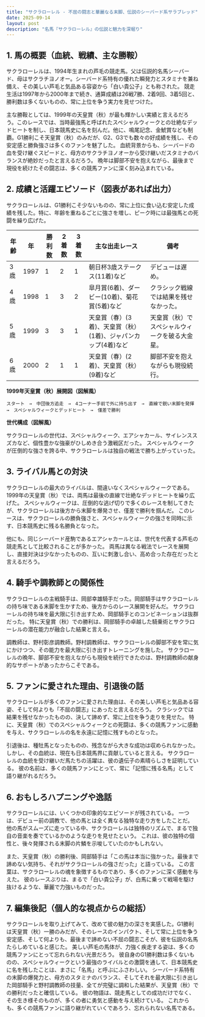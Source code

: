 ```yaml
---
title: "サクラローレル - 不屈の闘志と華麗なる末脚、伝説のシーバード系サラブレッド"
date: 2025-09-14
layout: post
description: "名馬『サクラローレル』の伝説と魅力を深堀り"
---
```


## 1. 馬の概要（血統、戦績、主な勝鞍）

サクラローレルは、1994年生まれの芦毛の競走馬。父は伝説的名馬シーバード、母はサクラチヨノオー。シーバード系特有の優れた瞬発力とスタミナを兼ね備え、その美しい芦毛と気品ある容姿から「白い貴公子」とも称された。  競走生活は1997年から2000年まで続き、通算成績は26戦7勝、2着9回、3着5回と、勝利数は多くないものの、常に上位を争う実力を見せつけた。

主な勝鞍としては、1999年の天皇賞（秋）が最も輝かしい実績と言えるだろう。このレースでは、当時最強馬と呼ばれたスペシャルウィークとの壮絶なデッドヒートを制し、日本競馬史に名を刻んだ。他に、鳴尾記念、金鯱賞なども制覇。G1勝利こそ天皇賞（秋）のみだが、G2、G3でも数々の好成績を残し、その安定感と勝負強さは多くのファンを魅了した。  血統背景からも、シーバードの血を受け継ぐスピードと、母方のサクラチヨノオーから受け継いだスタミナのバランスが絶妙だったと言えるだろう。  晩年は脚部不安を抱えながら、最後まで現役を続けたその闘志は、多くの競馬ファンに深く刻み込まれている。


## 2. 成績と活躍エピソード（図表があれば出力）

サクラローレルは、G1勝利こそ少ないものの、常に上位に食い込む安定した成績を残した。特に、年齢を重ねるごとに強さを増し、ピーク時には最強馬との死闘を繰り広げた。

| 年齢 | 年 | 勝利数 | 2着数 | 3着数 | 主な出走レース | 備考 |
|---|---|---|---|---|---|---|
| 3歳 | 1997 | 1 | 2 | 1 |  朝日杯3歳ステークス(11着)など |  デビューは遅め。 |
| 4歳 | 1998 | 1 | 3 | 2 |  皐月賞(6着)、ダービー(10着)、菊花賞(5着)など |  クラシック戦線では結果を残せなかった。 |
| 5歳 | 1999 | 3 | 3 | 1 |  天皇賞（春）(3着)、天皇賞（秋）(1着)、ジャパンカップ(4着)など |  天皇賞（秋）でスペシャルウィークを破る大金星。 |
| 6歳 | 2000 | 2 | 1 | 1 |  天皇賞（春）(2着)、天皇賞（秋）(9着)など |  脚部不安を抱えながらも現役続行。 |


**1999年天皇賞（秋）展開図（図解風）**

```
スタート　→　中団後方追走　→　4コーナー手前で外に持ち出す　→　直線で鋭い末脚を発揮　→　スペシャルウィークとデッドヒート　→　僅差で勝利
```

**世代構成（図解風）**

サクラローレルの世代は、スペシャルウィーク、エアシャカール、サイレンススズカなど、個性豊かな強豪がひしめき合う激戦区だった。  スペシャルウィークが圧倒的な強さを誇る中、サクラローレルは独自の戦法で勝ち上がっていった。


## 3. ライバル馬との対決

サクラローレルの最大のライバルは、間違いなくスペシャルウィークである。1999年の天皇賞（秋）では、両馬は最後の直線で壮絶なデッドヒートを繰り広げた。  スペシャルウィークは、圧倒的な逃げ切りで多くのレースを制してきたが、サクラローレルは後方から末脚を爆発させ、僅差で勝利を掴んだ。  このレースは、サクラローレルの勝負強さと、スペシャルウィークの強さを同時に示す、日本競馬史に残る名勝負となった。

他にも、同じシーバード産駒であるエアシャカールとは、世代を代表する芦毛の競走馬として比較されることが多かった。  両馬は異なる戦法でレースを展開し、直接対決は少なかったものの、互いに刺激し合い、高め合った存在だったと言えるだろう。


## 4. 騎手や調教師との関係性

サクラローレルの主戦騎手は、岡部幸雄騎手だった。岡部騎手はサクラローレルの持ち味である末脚を生かすため、後方からのレース展開を好んだ。  サクラローレルの持ち味を最大限に引き出すため、岡部騎手とのコンビネーションは抜群だった。  特に天皇賞（秋）での勝利は、岡部騎手の卓越した騎乗術とサクラローレルの潜在能力が融合した結果と言える。

調教師は、野村彰彦調教師。野村調教師は、サクラローレルの脚部不安を常に気にかけつつ、その能力を最大限に引き出すトレーニングを施した。  サクラローレルの晩年、脚部不安を抱えながらも現役を続行できたのは、野村調教師の献身的なサポートがあったからこそである。


## 5. ファンに愛された理由、引退後の話

サクラローレルが多くのファンに愛された理由は、その美しい芦毛と気品ある容姿、そして何よりも「不屈の闘志」にあったと言えるだろう。  クラシックでは結果を残せなかったものの、決して諦めず、常に上位を争う走りを見せた。  特に、天皇賞（秋）でのスペシャルウィークとの死闘は、多くの競馬ファンに感動を与え、サクラローレルの名を永遠に記憶に残すものとなった。

引退後は、種牡馬となったものの、残念ながら大きな成功は収められなかった。しかし、その血統は、現在も日本競馬界に貢献していると言える。  サクラローレルの血統を受け継いだ馬たちの活躍は、彼の遺伝子の素晴らしさを証明している。  彼の名前は、多くの競馬ファンにとって、常に「記憶に残る名馬」として語り継がれるだろう。


## 6. おもしろハプニングや逸話

サクラローレルには、いくつかの印象的なエピソードが残されている。  一つは、デビュー前の調教で、他の馬とは全く異なる独特な走り方をしたことだ。  他の馬がスムーズに走っている中、サクラローレルは独特のリズムで、まるで独自の音楽を奏でているかのような走りを見せたという。  これは、彼の独特の個性と、後々発揮される末脚の片鱗を示唆していたのかもしれない。

また、天皇賞（秋）の勝利後、岡部騎手は「この馬は本当に強かった。最後まで諦めない気持ち、それがサクラローレルの強さだった」と語っている。  この言葉は、サクラローレルの魂を象徴するものであり、多くのファンに深く感動を与えた。  彼のレースぶりは、まるで「白い貴公子」が、白馬に乗って戦場を駆け抜けるような、華麗で力強いものだった。


## 7. 編集後記（個人的な視点からの総括）

サクラローレルを取り上げてみて、改めて彼の魅力の深さを実感した。G1勝利は天皇賞（秋）一勝のみだが、そのレースのインパクト、そして常に上位を争う安定感、そして何よりも、最後まで諦めない不屈の闘志こそが、彼を伝説の名馬たらしめていると感じた。  美しい芦毛の馬体が、力強く疾走する姿は、多くの競馬ファンにとって忘れられない光景だろう。  彼自身のG1勝利数は多くないものの、スペシャルウィークという最強のライバルとの激闘を通して、日本競馬史に名を残したことは、まさに「名馬」と呼ぶにふさわしい。  シーバード系特有の末脚の爆発力と、母方のスタミナのバランス、そしてそれを最大限に引き出した岡部騎手と野村調教師の技量、全てが完璧に調和した結果が、天皇賞（秋）での勝利だったと確信している。  彼の物語は、競走馬としての成功だけでなく、その生き様そのものが、多くの者に勇気と感動を与え続けている。  これからも、多くの競馬ファンに語り継がれていくであろう、忘れられない名馬である。
